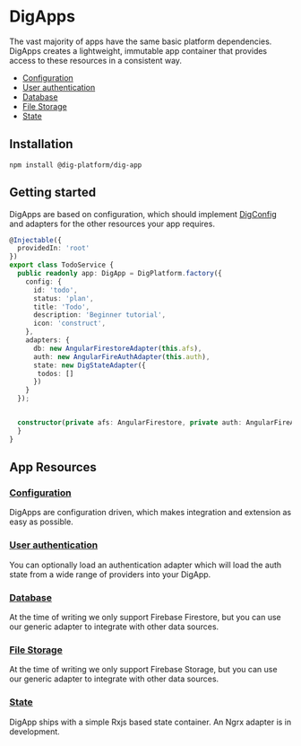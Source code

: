 # DigApps

The vast majority of apps have the same basic platform dependencies. DigApps creates a lightweight, immutable app container that provides access to these resources in a consistent way.

* [Configuration](https://github.com/dig-platform/dig-app/tree/main/projects/dig/docs/app/config.md)
* [User authentication](https://github.com/dig-platform/dig-app/tree/main/projects/dig/docs/app/auth.md)
* [Database](https://github.com/dig-platform/dig-app/tree/main/projects/dig/docs/app/db.md)
* [File Storage](https://github.com/dig-platform/dig-app/tree/main/projects/dig/docs/app/storage.md)
* [State](https://github.com/dig-platform/dig-app/tree/main/projects/dig/docs/app/state.md)

## Installation

`npm install @dig-platform/dig-app`

## Getting started

DigApps are based on configuration, which should implement [DigConfig](https://github.com/dig-platform/dig-app/tree/main/projects/dig/docs/api/interfaces/interfaces.digconfig.md) and 
adapters for the other resources your app requires.

```typescript
@Injectable({
  providedIn: 'root'
})
export class TodoService {
  public readonly app: DigApp = DigPlatform.factory({
    config: {
      id: 'todo',
      status: 'plan',
      title: 'Todo',
      description: 'Beginner tutorial',
      icon: 'construct',
    },
    adapters: {
      db: new AngularFirestoreAdapter(this.afs),
      auth: new AngularFireAuthAdapter(this.auth),
      state: new DigStateAdapter({
       todos: []
      })
    }
  });


  constructor(private afs: AngularFirestore, private auth: AngularFireAuth) {
  }
}
```

## App Resources

### [Configuration](https://github.com/dig-platform/dig-app/tree/main/projects/dig/docs/app/config.md)

DigApps are configuration driven, which makes integration and extension as easy as possible.

### [User authentication](https://github.com/dig-platform/dig-app/tree/main/projects/dig/docs/app/auth.md)

You can optionally load an authentication adapter which will load the auth state from a wide range of providers into your DigApp.

### [Database](https://github.com/dig-platform/dig-app/tree/main/projects/dig/docs/app/db.md)

At the time of writing we only support Firebase Firestore, but you can use our generic adapter to integrate with other data sources.

### [File Storage](https://github.com/dig-platform/dig-app/tree/main/projects/dig/docs/app/storage.md)

At the time of writing we only support Firebase Storage, but you can use our generic adapter to integrate with other data sources.

### [State](https://github.com/dig-platform/dig-app/tree/main/projects/dig/docs/app/state.md)

DigApp ships with a simple Rxjs based state container. An Ngrx adapter is in development.



